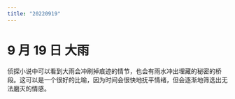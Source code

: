 ```yaml
---
title: "20220919"
---
```

9 月 19 日 大雨
===

侦探小说中可以看到大雨会冲刷掉痕迹的情节，也会有雨水冲出埋藏的秘密的桥段。这可以是一个很好的比喻，因为时间会很快地抚平情绪，但会逐渐地筛选出无法磨灭的情感。
